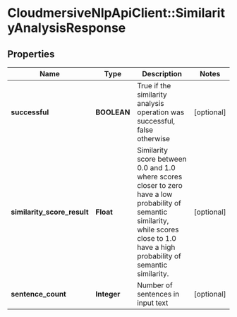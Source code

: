 # CloudmersiveNlpApiClient::SimilarityAnalysisResponse

## Properties
Name | Type | Description | Notes
------------ | ------------- | ------------- | -------------
**successful** | **BOOLEAN** | True if the similarity analysis operation was successful, false otherwise | [optional] 
**similarity_score_result** | **Float** | Similarity score between 0.0 and 1.0 where scores closer to zero have a low probability of semantic similarity, while scores close to 1.0 have a high probability of semantic similarity. | [optional] 
**sentence_count** | **Integer** | Number of sentences in input text | [optional] 


